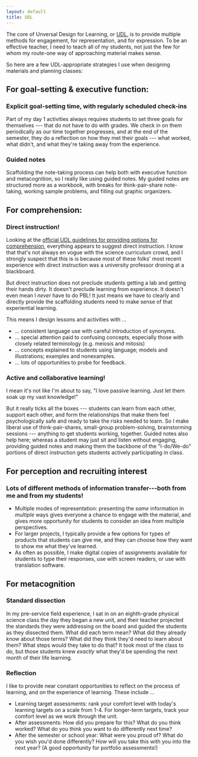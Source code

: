 ```yaml
---
layout: default
title: UDL
---
```


The core of Unversal Design for Learning, or [UDL](https://udlguidelines.cast.org/), is to provide multiple methods for engagement, for representation, and for expression. To be an effective teacher, I need to teach all of my students, not just the few for whom my route-one way of approaching material makes sense.

So here are a few UDL-appropriate strategies I use when designing materials and planning classes: 

## For goal-setting & executive function: 
### Explicit goal-setting time, with regularly scheduled check-ins
Part of my day 1 activities always requires students to set three goals for themselves --- that do not have to do with grades. We check in on them periodically as our time together progresses, and at the end of the semester, they do a reflection on how they met their goals --- what worked, what didn't, and what they're taking away from the experience.

### Guided notes
Scaffolding the note-taking process can help both with executive function and metacognition, so I really like using guided notes. My guided notes are structured more as a workbook, with breaks for think-pair-share note-taking, working sample problems, and filling out graphic organizers. 

## For comprehension: 
### Direct instruction! 
Looking at the <a href="http://udlguidelines.cast.org/representation/comprehension" target="_blank">official UDL guidelines for providing options for comprehension</a>, everything appears to suggest direct instruction. I know that that's not always en vogue with the science curriculum crowd, and I strongly suspect that this is is because most of these folks' most recent experience with direct instruction was a university professor droning at a blackboard. 

But direct instruction does not preclude students getting a lab and getting their hands dirty. It doesn't preclude learning from experience. It doesn't even mean I _never_ have to do PBL! It just means we have to clearly and directly provide the scaffolding students need to make sense of that experiential learning.

This means I design lessons and activities with ... 
 - ... consistent language use with careful introduction of synonyms. 
 - ... special attention paid to confusing concepts, especially those with closely related terminology (e.g. meiosis and mitosis)
 - ... concepts explained to students using language; models and illustrations; examples and nonexamples.
 - ... lots of opportunities to probe for feedback.
 
### Active and collaborative learning!   
 
I mean it's not like I'm about to say, "I love passive learning. Just let them soak up my vast knowledge!" 

But it really ticks all the boxes --- students can learn from each other, support each other, and form the relationships that make them feel psychologically safe and ready to take the risks needed to learn. So I make liberal use of think-pair-shares, small-group problem-solving, brainstorming sessions --- anything to get students working, together. Guided notes also help here; whereas a student may just sit and listen without engaging, providing guided notes and making them the backbone of the "I-do/We-do" portions of direct instruction gets students actively participating in class.

## For perception and recruiting interest
### Lots of different methods of information transfer---both from me and from my students! 
- Multiple modes of representation: presenting the _same_ information in _multiple_ ways gives everyone a chance to engage with the material, and gives more opportunity for students to consider an idea from multiple perspectives. 
- For larger projects, I typically provide a few options for types of products that students can give me, and they can choose how they want to show me what they've learned.
- As often as possible, I make digital copies of assignments available for students to type their responses, use with screen readers, or use with translation software.


## For metacognition
### Standard dissection

In my pre-service field experience, I sat in on an eighth-grade physical science class the day they began a new unit, and their teacher projected the standards they were addressing on the board and guided the students as they dissected them. What did each term mean? What did they already know about those terms? What did they think they'd need to learn about them? What steps would they take to do that? It took most of the class to do, but those students knew _exactly_ what they'd be spending the next month of their life learning. 

### Reflection
I like to provide near constant opportunities to reflect on the process of learning, and on the experience of learning. These include ...
- Learning target assessments: rank your comfort level with today's learning targets on a scale from 1-4. For longer-term targets, track your comfort level as we work through the unit. 
- After assessments: How did you prepare for this? What do you think worked? What do you think you want to do differently next time? 
- After the semester or school year: What were you proud of? What do you wish you'd done differently? How will you take this with you into the next year? (A good opportunity for portfolio assessments!)

